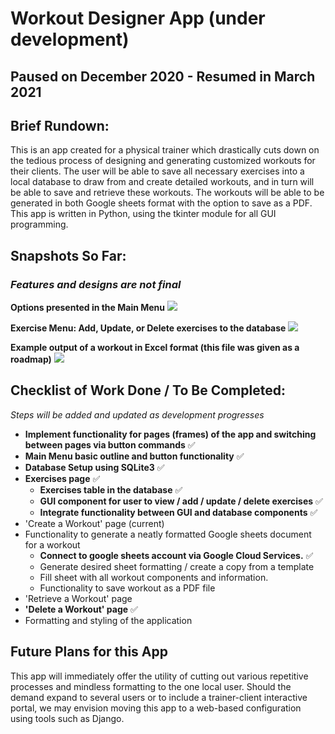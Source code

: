 # Workout Designer App (under development)
## Paused on December 2020 - Resumed in March 2021
## Brief Rundown:
This is an app created for a  physical trainer which drastically cuts down on the tedious process of designing and generating customized
workouts for their clients. The user will be able to save all necessary exercises into a local database to draw from and create detailed workouts, and in turn
will be able to save and retrieve these workouts. The workouts will be able to be generated in both Google sheets format with the option to save as a PDF. This app is written in Python, using the tkinter module for all GUI programming.

## Snapshots So Far:
### *Features and designs are not final*

**Options presented in the Main Menu**
![](https://github.com/LBellosguardo/ProjectDemos/blob/main/AppOutline.png)

**Exercise Menu: Add, Update, or Delete exercises to the database**
![](https://github.com/LBellosguardo/ProjectDemos/blob/main/ExercisesMenu.png)

**Example output of a workout in Excel format (this file was given as a roadmap)**
![](https://github.com/LBellosguardo/ProjectDemos/blob/main/ExcelExample.png)


## Checklist of Work Done / To Be Completed:
*Steps will be added and updated as development progresses*

- **Implement functionality for pages (frames) of the app and switching between pages via button commands**  :white_check_mark:
- **Main Menu basic outline and button functionality**  :white_check_mark:
- **Database Setup using SQLite3**  :white_check_mark:
- **Exercises page** :white_check_mark:
    - **Exercises table in the database**  :white_check_mark:
    - **GUI component for user to view / add / update / delete exercises** :white_check_mark:
    - **Integrate functionality between GUI and database components** :white_check_mark:
- 'Create a Workout' page (current)
- Functionality to generate a neatly formatted Google sheets document for a workout
    - **Connect to google sheets account via Google Cloud Services.** :white_check_mark:
    - Generate desired sheet formatting / create a copy from a template
    - Fill sheet with all workout components and information.
    - Functionality to save workout as a PDF file
- 'Retrieve a Workout' page
- **'Delete a Workout' page** :white_check_mark:
- Formatting and styling of the application

    
## Future Plans for this App
This app will immediately offer the utility of cutting out various repetitive processes and mindless formatting to the one local user.
Should the demand expand to several users or to include a trainer-client interactive portal, we may envision moving this app to a web-based configuration
using tools such as Django.

